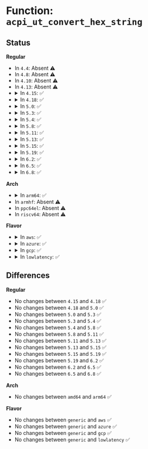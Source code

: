 # Function: <code>acpi_ut_convert_hex_string</code>

## Status
<b>Regular</b>
<ul>
<li>
In <code>4.4</code>: Absent ⚠️
</li>
<li>
In <code>4.8</code>: Absent ⚠️
</li>
<li>
In <code>4.10</code>: Absent ⚠️
</li>
<li>
In <code>4.13</code>: Absent ⚠️
</li>
<li>
<details>
<summary>In <code>4.15</code>: ✅</summary>

```c
acpi_status acpi_ut_convert_hex_string(char *string, u64 *return_value_ptr);
```

**Collision:** Unique Global

**Inline:** No

**Transformation:** False

**Instances:**

```
In drivers/acpi/acpica/utstrsuppt.c (ffffffff8158700a)
Location: drivers/acpi/acpica/utstrsuppt.c:175
Inline: False
Direct callers:
  - drivers/acpi/acpica/utstrtoul64.c:acpi_ut_explicit_strtoul64
  - drivers/acpi/acpica/utstrtoul64.c:acpi_ut_implicit_strtoul64
  - drivers/acpi/acpica/utstrtoul64.c:acpi_ut_strtoul64
```
**Symbols:**

```
ffffffff8158700a-ffffffff8158708f: acpi_ut_convert_hex_string (STB_GLOBAL)
```
</details>
</li>
<li>
<details>
<summary>In <code>4.18</code>: ✅</summary>

```c
acpi_status acpi_ut_convert_hex_string(char *string, u64 *return_value_ptr);
```

**Collision:** Unique Global

**Inline:** No

**Transformation:** False

**Instances:**

```
In drivers/acpi/acpica/utstrsuppt.c (ffffffff815be1b3)
Location: drivers/acpi/acpica/utstrsuppt.c:138
Inline: False
Direct callers:
  - drivers/acpi/acpica/utstrtoul64.c:acpi_ut_explicit_strtoul64
  - drivers/acpi/acpica/utstrtoul64.c:acpi_ut_implicit_strtoul64
  - drivers/acpi/acpica/utstrtoul64.c:acpi_ut_strtoul64
```
**Symbols:**

```
ffffffff815be1b3-ffffffff815be238: acpi_ut_convert_hex_string (STB_GLOBAL)
```
</details>
</li>
<li>
<details>
<summary>In <code>5.0</code>: ✅</summary>

```c
acpi_status acpi_ut_convert_hex_string(char *string, u64 *return_value_ptr);
```

**Collision:** Unique Global

**Inline:** No

**Transformation:** False

**Instances:**

```
In drivers/acpi/acpica/utstrsuppt.c (ffffffff815d75fe)
Location: drivers/acpi/acpica/utstrsuppt.c:138
Inline: False
Direct callers:
  - drivers/acpi/acpica/utstrtoul64.c:acpi_ut_explicit_strtoul64
  - drivers/acpi/acpica/utstrtoul64.c:acpi_ut_implicit_strtoul64
  - drivers/acpi/acpica/utstrtoul64.c:acpi_ut_strtoul64
```
**Symbols:**

```
ffffffff815d75fe-ffffffff815d7683: acpi_ut_convert_hex_string (STB_GLOBAL)
```
</details>
</li>
<li>
<details>
<summary>In <code>5.3</code>: ✅</summary>

```c
acpi_status acpi_ut_convert_hex_string(char *string, u64 *return_value_ptr);
```

**Collision:** Unique Global

**Inline:** No

**Transformation:** False

**Instances:**

```
In drivers/acpi/acpica/utstrsuppt.c (ffffffff81608ffa)
Location: drivers/acpi/acpica/utstrsuppt.c:138
Inline: False
Direct callers:
  - drivers/acpi/acpica/utstrtoul64.c:acpi_ut_explicit_strtoul64
  - drivers/acpi/acpica/utstrtoul64.c:acpi_ut_implicit_strtoul64
  - drivers/acpi/acpica/utstrtoul64.c:acpi_ut_strtoul64
```
**Symbols:**

```
ffffffff81608ffa-ffffffff8160907f: acpi_ut_convert_hex_string (STB_GLOBAL)
```
</details>
</li>
<li>
<details>
<summary>In <code>5.4</code>: ✅</summary>

```c
acpi_status acpi_ut_convert_hex_string(char *string, u64 *return_value_ptr);
```

**Collision:** Unique Global

**Inline:** No

**Transformation:** False

**Instances:**

```
In drivers/acpi/acpica/utstrsuppt.c (ffffffff8162a49b)
Location: drivers/acpi/acpica/utstrsuppt.c:138
Inline: False
Direct callers:
  - drivers/acpi/acpica/utstrtoul64.c:acpi_ut_explicit_strtoul64
  - drivers/acpi/acpica/utstrtoul64.c:acpi_ut_implicit_strtoul64
  - drivers/acpi/acpica/utstrtoul64.c:acpi_ut_strtoul64
```
**Symbols:**

```
ffffffff8162a49b-ffffffff8162a520: acpi_ut_convert_hex_string (STB_GLOBAL)
```
</details>
</li>
<li>
<details>
<summary>In <code>5.8</code>: ✅</summary>

```c
acpi_status acpi_ut_convert_hex_string(char *string, u64 *return_value_ptr);
```

**Collision:** Unique Global

**Inline:** No

**Transformation:** False

**Instances:**

```
In drivers/acpi/acpica/utstrsuppt.c (ffffffff816d6c74)
Location: drivers/acpi/acpica/utstrsuppt.c:138
Inline: False
Direct callers:
  - drivers/acpi/acpica/utstrtoul64.c:acpi_ut_explicit_strtoul64
  - drivers/acpi/acpica/utstrtoul64.c:acpi_ut_implicit_strtoul64
  - drivers/acpi/acpica/utstrtoul64.c:acpi_ut_strtoul64
```
**Symbols:**

```
ffffffff816d6c74-ffffffff816d6cf9: acpi_ut_convert_hex_string (STB_GLOBAL)
```
</details>
</li>
<li>
<details>
<summary>In <code>5.11</code>: ✅</summary>

```c
acpi_status acpi_ut_convert_hex_string(char *string, u64 *return_value_ptr);
```

**Collision:** Unique Global

**Inline:** No

**Transformation:** False

**Instances:**

```
In drivers/acpi/acpica/utstrsuppt.c (ffffffff816f4c1a)
Location: drivers/acpi/acpica/utstrsuppt.c:148
Inline: False
Direct callers:
  - drivers/acpi/acpica/utstrtoul64.c:acpi_ut_explicit_strtoul64
  - drivers/acpi/acpica/utstrtoul64.c:acpi_ut_implicit_strtoul64
  - drivers/acpi/acpica/utstrtoul64.c:acpi_ut_strtoul64
```
**Symbols:**

```
ffffffff816f4c1a-ffffffff816f4c9f: acpi_ut_convert_hex_string (STB_GLOBAL)
```
</details>
</li>
<li>
<details>
<summary>In <code>5.13</code>: ✅</summary>

```c
acpi_status acpi_ut_convert_hex_string(char *string, u64 *return_value_ptr);
```

**Collision:** Unique Global

**Inline:** No

**Transformation:** False

**Instances:**

```
In drivers/acpi/acpica/utstrsuppt.c (ffffffff816d6ab7)
Location: drivers/acpi/acpica/utstrsuppt.c:148
Inline: False
Direct callers:
  - drivers/acpi/acpica/utstrtoul64.c:acpi_ut_explicit_strtoul64
  - drivers/acpi/acpica/utstrtoul64.c:acpi_ut_implicit_strtoul64
  - drivers/acpi/acpica/utstrtoul64.c:acpi_ut_strtoul64
```
**Symbols:**

```
ffffffff816d6ab7-ffffffff816d6b3c: acpi_ut_convert_hex_string (STB_GLOBAL)
```
</details>
</li>
<li>
<details>
<summary>In <code>5.15</code>: ✅</summary>

```c
acpi_status acpi_ut_convert_hex_string(char *string, u64 *return_value_ptr);
```

**Collision:** Unique Global

**Inline:** No

**Transformation:** False

**Instances:**

```
In drivers/acpi/acpica/utstrsuppt.c (ffffffff8174e623)
Location: drivers/acpi/acpica/utstrsuppt.c:148
Inline: False
Direct callers:
  - drivers/acpi/acpica/utstrtoul64.c:acpi_ut_explicit_strtoul64
  - drivers/acpi/acpica/utstrtoul64.c:acpi_ut_implicit_strtoul64
  - drivers/acpi/acpica/utstrtoul64.c:acpi_ut_strtoul64
```
**Symbols:**

```
ffffffff8174e623-ffffffff8174e6a8: acpi_ut_convert_hex_string (STB_GLOBAL)
```
</details>
</li>
<li>
<details>
<summary>In <code>5.19</code>: ✅</summary>

```c
acpi_status acpi_ut_convert_hex_string(char *string, u64 *return_value_ptr);
```

**Collision:** Unique Global

**Inline:** No

**Transformation:** False

**Instances:**

```
In drivers/acpi/acpica/utstrsuppt.c (ffffffff81880f09)
Location: drivers/acpi/acpica/utstrsuppt.c:148
Inline: False
Direct callers:
  - drivers/acpi/acpica/utstrtoul64.c:acpi_ut_explicit_strtoul64
  - drivers/acpi/acpica/utstrtoul64.c:acpi_ut_implicit_strtoul64
  - drivers/acpi/acpica/utstrtoul64.c:acpi_ut_strtoul64
```
**Symbols:**

```
ffffffff81880f09-ffffffff81880f9c: acpi_ut_convert_hex_string (STB_GLOBAL)
```
</details>
</li>
<li>
<details>
<summary>In <code>6.2</code>: ✅</summary>

```c
acpi_status acpi_ut_convert_hex_string(char *string, u64 *return_value_ptr);
```

**Collision:** Unique Global

**Inline:** No

**Transformation:** False

**Instances:**

```
In drivers/acpi/acpica/utstrsuppt.c (ffffffff819c5650)
Location: drivers/acpi/acpica/utstrsuppt.c:148
Inline: False
Direct callers:
  - drivers/acpi/acpica/utstrtoul64.c:acpi_ut_explicit_strtoul64
  - drivers/acpi/acpica/utstrtoul64.c:acpi_ut_implicit_strtoul64
  - drivers/acpi/acpica/utstrtoul64.c:acpi_ut_strtoul64
```
**Symbols:**

```
ffffffff819c5650-ffffffff819c56fb: acpi_ut_convert_hex_string (STB_GLOBAL)
```
</details>
</li>
<li>
<details>
<summary>In <code>6.5</code>: ✅</summary>

```c
acpi_status acpi_ut_convert_hex_string(char *string, u64 *return_value_ptr);
```

**Collision:** Unique Global

**Inline:** No

**Transformation:** False

**Instances:**

```
In drivers/acpi/acpica/utstrsuppt.c (ffffffff81a0ca50)
Location: drivers/acpi/acpica/utstrsuppt.c:148
Inline: False
Direct callers:
  - drivers/acpi/acpica/utstrtoul64.c:acpi_ut_explicit_strtoul64
  - drivers/acpi/acpica/utstrtoul64.c:acpi_ut_implicit_strtoul64
  - drivers/acpi/acpica/utstrtoul64.c:acpi_ut_strtoul64
```
**Symbols:**

```
ffffffff81a0ca50-ffffffff81a0cafb: acpi_ut_convert_hex_string (STB_GLOBAL)
```
</details>
</li>
<li>
<details>
<summary>In <code>6.8</code>: ✅</summary>

```c
acpi_status acpi_ut_convert_hex_string(char *string, u64 *return_value_ptr);
```

**Collision:** Unique Global

**Inline:** No

**Transformation:** False

**Instances:**

```
In drivers/acpi/acpica/utstrsuppt.c (ffffffff81a57a20)
Location: drivers/acpi/acpica/utstrsuppt.c:148
Inline: False
Direct callers:
  - drivers/acpi/acpica/utstrtoul64.c:acpi_ut_explicit_strtoul64
  - drivers/acpi/acpica/utstrtoul64.c:acpi_ut_implicit_strtoul64
  - drivers/acpi/acpica/utstrtoul64.c:acpi_ut_strtoul64
```
**Symbols:**

```
ffffffff81a57a20-ffffffff81a57acb: acpi_ut_convert_hex_string (STB_GLOBAL)
```
</details>
</li>
</ul>
<b>Arch</b>
<ul>
<li>
<details>
<summary>In <code>arm64</code>: ✅</summary>

```c
acpi_status acpi_ut_convert_hex_string(char *string, u64 *return_value_ptr);
```

**Collision:** Unique Global

**Inline:** No

**Transformation:** False

**Instances:**

```
In drivers/acpi/acpica/utstrsuppt.c (ffff80001079eb98)
Location: drivers/acpi/acpica/utstrsuppt.c:138
Inline: False
Direct callers:
  - drivers/acpi/acpica/utstrtoul64.c:acpi_ut_explicit_strtoul64
  - drivers/acpi/acpica/utstrtoul64.c:acpi_ut_implicit_strtoul64
  - drivers/acpi/acpica/utstrtoul64.c:acpi_ut_strtoul64
```
**Symbols:**

```
ffff80001079eb98-ffff80001079ec44: acpi_ut_convert_hex_string (STB_GLOBAL)
```
</details>
</li>
<li>
In <code>armhf</code>: Absent ⚠️
</li>
<li>
In <code>ppc64el</code>: Absent ⚠️
</li>
<li>
In <code>riscv64</code>: Absent ⚠️
</li>
</ul>
<b>Flavor</b>
<ul>
<li>
<details>
<summary>In <code>aws</code>: ✅</summary>

```c
acpi_status acpi_ut_convert_hex_string(char *string, u64 *return_value_ptr);
```

**Collision:** Unique Global

**Inline:** No

**Transformation:** False

**Instances:**

```
In drivers/acpi/acpica/utstrsuppt.c (ffffffff81601585)
Location: drivers/acpi/acpica/utstrsuppt.c:138
Inline: False
Direct callers:
  - drivers/acpi/acpica/utstrtoul64.c:acpi_ut_explicit_strtoul64
  - drivers/acpi/acpica/utstrtoul64.c:acpi_ut_implicit_strtoul64
  - drivers/acpi/acpica/utstrtoul64.c:acpi_ut_strtoul64
```
**Symbols:**

```
ffffffff81601585-ffffffff8160160a: acpi_ut_convert_hex_string (STB_GLOBAL)
```
</details>
</li>
<li>
<details>
<summary>In <code>azure</code>: ✅</summary>

```c
acpi_status acpi_ut_convert_hex_string(char *string, u64 *return_value_ptr);
```

**Collision:** Unique Global

**Inline:** No

**Transformation:** False

**Instances:**

```
In drivers/acpi/acpica/utstrsuppt.c (ffffffff815eca40)
Location: drivers/acpi/acpica/utstrsuppt.c:138
Inline: False
Direct callers:
  - drivers/acpi/acpica/utstrtoul64.c:acpi_ut_explicit_strtoul64
  - drivers/acpi/acpica/utstrtoul64.c:acpi_ut_implicit_strtoul64
  - drivers/acpi/acpica/utstrtoul64.c:acpi_ut_strtoul64
```
**Symbols:**

```
ffffffff815eca40-ffffffff815ecac5: acpi_ut_convert_hex_string (STB_GLOBAL)
```
</details>
</li>
<li>
<details>
<summary>In <code>gcp</code>: ✅</summary>

```c
acpi_status acpi_ut_convert_hex_string(char *string, u64 *return_value_ptr);
```

**Collision:** Unique Global

**Inline:** No

**Transformation:** False

**Instances:**

```
In drivers/acpi/acpica/utstrsuppt.c (ffffffff8161e77b)
Location: drivers/acpi/acpica/utstrsuppt.c:138
Inline: False
Direct callers:
  - drivers/acpi/acpica/utstrtoul64.c:acpi_ut_explicit_strtoul64
  - drivers/acpi/acpica/utstrtoul64.c:acpi_ut_implicit_strtoul64
  - drivers/acpi/acpica/utstrtoul64.c:acpi_ut_strtoul64
```
**Symbols:**

```
ffffffff8161e77b-ffffffff8161e800: acpi_ut_convert_hex_string (STB_GLOBAL)
```
</details>
</li>
<li>
<details>
<summary>In <code>lowlatency</code>: ✅</summary>

```c
acpi_status acpi_ut_convert_hex_string(char *string, u64 *return_value_ptr);
```

**Collision:** Unique Global

**Inline:** No

**Transformation:** False

**Instances:**

```
In drivers/acpi/acpica/utstrsuppt.c (ffffffff8163862b)
Location: drivers/acpi/acpica/utstrsuppt.c:138
Inline: False
Direct callers:
  - drivers/acpi/acpica/utstrtoul64.c:acpi_ut_explicit_strtoul64
  - drivers/acpi/acpica/utstrtoul64.c:acpi_ut_implicit_strtoul64
  - drivers/acpi/acpica/utstrtoul64.c:acpi_ut_strtoul64
```
**Symbols:**

```
ffffffff8163862b-ffffffff816386b0: acpi_ut_convert_hex_string (STB_GLOBAL)
```
</details>
</li>
</ul>

## Differences
<b>Regular</b>
<ul>
<li>
No changes between <code>4.15</code> and <code>4.18</code> ✅
</li>
<li>
No changes between <code>4.18</code> and <code>5.0</code> ✅
</li>
<li>
No changes between <code>5.0</code> and <code>5.3</code> ✅
</li>
<li>
No changes between <code>5.3</code> and <code>5.4</code> ✅
</li>
<li>
No changes between <code>5.4</code> and <code>5.8</code> ✅
</li>
<li>
No changes between <code>5.8</code> and <code>5.11</code> ✅
</li>
<li>
No changes between <code>5.11</code> and <code>5.13</code> ✅
</li>
<li>
No changes between <code>5.13</code> and <code>5.15</code> ✅
</li>
<li>
No changes between <code>5.15</code> and <code>5.19</code> ✅
</li>
<li>
No changes between <code>5.19</code> and <code>6.2</code> ✅
</li>
<li>
No changes between <code>6.2</code> and <code>6.5</code> ✅
</li>
<li>
No changes between <code>6.5</code> and <code>6.8</code> ✅
</li>
</ul>
<b>Arch</b>
<ul>
<li>
No changes between <code>amd64</code> and <code>arm64</code> ✅
</li>
</ul>
<b>Flavor</b>
<ul>
<li>
No changes between <code>generic</code> and <code>aws</code> ✅
</li>
<li>
No changes between <code>generic</code> and <code>azure</code> ✅
</li>
<li>
No changes between <code>generic</code> and <code>gcp</code> ✅
</li>
<li>
No changes between <code>generic</code> and <code>lowlatency</code> ✅
</li>
</ul>
